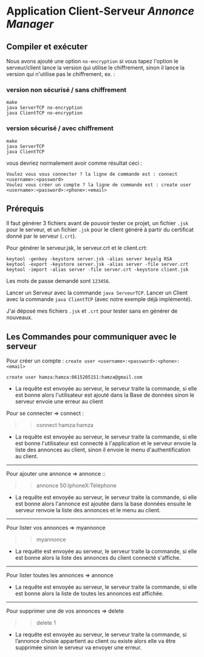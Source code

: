 Application Client-Serveur _Annonce Manager_
============================================

Compiler et exécuter
--------------------

Nous avons ajouté une option `no-encryption` si vous tapez l'option le
serveur/client lance la version qui utilise le chiffrement, sinon il lance la
version qui n'utilise pas le chiffrement, ex. :

### version non sécurisé / sans chiffrement

    make
    java ServerTCP no-encryption
    java ClientTCP no-encryption

### version sécurisé / avec chiffrement

    make
    java ServerTCP 
    java ClientTCP

vous devriez normalement avoir comme résultat ceci :

    Voulez vous vous connecter ? la ligne de commande est : connect <username>:<password>
    Voulez vous créer un compte ? la ligne de commande est : create user <username>:<password>:<phone>:<email>

    
Prérequis
---------

Il faut générer 3 fichiers avant de pouvoir tester ce projet, un fichier `.jsk`
pour le serveur, et un fichier `.jsk` pour le client généré à partir du
certificat donné par le serveur (`.crt`).

Pour générer le serveur.jsk, le serveur.crt et le client.crt:

    keytool -genkey -keystore server.jsk -alias server keyalg RSA 
    keytool -export -keystore server.jsk -alias server -file server.crt 
    keytool -import -alias server -file server.crt -keystore client.jsk

Les mots de passe demandé sont `123456`.

Lancer un Serveur avec la commande `java ServeurTCP`.
Lancer un Client avec la commande `java ClientTCP` (avec notre exemple déjà
implémenté).

J'ai déposé mes fichiers `.jsk` et `.crt` pour tester sans en générer de
nouveaux.

Les Commandes pour communiquer avec le serveur
----------------------------------------------

Pour créer un compte : `create user <username>:<password>:<phone>:<email>`

    create user hamza:hamza:0615205151:hamza@gmail.com

+ La requête est envoyée au serveur, le serveur traite la commande, si elle est bonne alors l'utilisateur est ajouté dans la Base de données sinon le serveur envoie une erreur au client

Pour se connecter => connect <username>:<password> 
>> connect hamza:hamza
+ La requête est envoyée au serveur, le serveur traite la commande, si elle est bonne l'utilisateur est connecté à l'application et le serveur envoie la liste des annonces au client, sinon il envoie le menu d'authentification au client.
-----------------------------------------------------------------------------------------------------------------
Pour ajouter une annonce => annonce <price>:<description>:<domain>
>> annonce 50:IphoneX:Téléphone
+ La requête est envoyée au serveur, le serveur traite la commande, si elle est bonne alors l'annonce est ajoutée dans la base données ensuite le serveur renvoie la liste des annonces et le menu au client.
-----------------------------------------------------------------------------------------------------------------
Pour lister vos annonces => myannonce
>> myannonce
+ La requête est envoyée au serveur, le serveur traite la commande, si elle est bonne alors la liste des annonces du client connecté s'affiche.
-----------------------------------------------------------------------------------------------------------------
Pour lister toutes les annonces => annonce
+ La requête est envoyée au serveur, le serveur traite la commande, si elle est bonne alors la liste de toutes les annonces est affichée. 

-----------------------------------------------------------------------------------------------------------------
Pour supprimer une de vos annonces => delete <ID-annonce>
>> delete 1
+ La requête est envoyée au serveur, le serveur traite la commande, si l’annonce choisie appartient au client ou existe alors elle va être supprimée sinon le serveur va envoyer une erreur.
